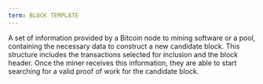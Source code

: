 ```yaml
---
term: BLOCK TEMPLATE
---
```


A set of information provided by a Bitcoin node to mining software or a pool, containing the necessary data to construct a new candidate block. This structure includes the transactions selected for inclusion and the block header. Once the miner receives this information, they are able to start searching for a valid proof of work for the candidate block.